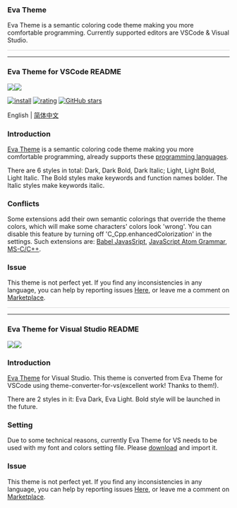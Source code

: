 ### Eva Theme

Eva Theme is a semantic coloring code theme making you more comfortable programming. Currently supported editors are VSCode & Visual Studio.

<div style="width:100%; height: 1px; background-color:#d5d5d5;"></div>

---

### Eva Theme for VSCode README

<p style="display:flex;flex-flow:row nowrap;width:100%;"><img src="https://raw.githubusercontent.com/fisheva/Eva-Theme/master/VSCode/screenshots/eva-dark-bold.png" referrerpolicy="no-referrer" style="max-width:50%;"><img src="https://raw.githubusercontent.com/fisheva/Eva-Theme/master/VSCode/screenshots/eva-light-bold.png" referrerpolicy="no-referrer" style="max-width:50%;"></p>

[![install](https://img.shields.io/vscode-marketplace/i/fisheva.Eva-Theme.svg?style=flat-flat)](https://marketplace.visualstudio.com/items?itemName=fisheva.Eva-Theme) [![rating](https://img.shields.io/visual-studio-marketplace/r/fisheva.Eva-Theme.svg?style=flat)](https://marketplace.visualstudio.com/items/fisheva.Eva-Theme) [![GitHub stars](https://img.shields.io/github/stars/fisheva/Eva-Theme.svg?style=social&label=Star&maxAge=2592000)](https://github.com/fisheva/Eva-Theme)

English | <a title="切换到中文README" href="https://github.com/fisheva/Eva-Theme/blob/master/documents/README_CN.md" target="_blank">简体中文</a>

### Introduction

<a title="Go to the marketplace page of Eva Theme." href="https://marketplace.visualstudio.com/items?itemName=fisheva.Eva-Theme" target="_blank">Eva Theme</a> is a semantic coloring code theme making you more comfortable programming, already supports these <a href="https://github.com/fisheva/Eva-Theme/blob/master/VSCode/documents/languages.md" target="_blank">programming languages</a>.
<br>

<!-- > Requires VSCode version >=1.12.0. -->

There are 6 styles in total: Dark, Dark Bold, Dark Italic; Light, Light Bold, Light Italic. The Bold styles make keywords and function names bolder. The Italic styles make keywords italic.

### Conflicts

Some extensions add their own semantic colorings that override the theme colors, which will make some characters' colors look 'wrong'. You can disable this feature by turning off 'C_Cpp.enhancedColorization' in the settings. Such extensions are: <a href="https://marketplace.visualstudio.com/items?itemName=mgmcdermott.vscode-language-babel" target="_blank">Babel JavasSript</a>, <a href="https://marketplace.visualstudio.com/items?itemName=ms-vscode.js-atom-grammar" target="_blank">JavaScript Atom Grammar</a>, <a href="https://marketplace.visualstudio.com/items?itemName=ms-vscode.cpptools" target="_blank">MS-C/C++</a>.

### Issue

This theme is not perfect yet. If you find any inconsistencies in any language, you can help by reporting issues <a href="https://github.com/fisheva/Eva-Theme/issues" target="_blank">Here</a>, or leave me a comment on <a href="https://marketplace.visualstudio.com/items?itemName=fisheva.Eva-Theme&ssr=false#review-details" target="_blank">Marketplace</a>.

<!-- #

<h3 align="center">Supporting Eva Theme</h3>

It has taking a lot of time and effort to develop and maintain Eva Theme. If it really helps you, would you:

- Become a backer or sponsor on Patreon or Open Collective.
- One-time donation via PayPal, AliPay or WeiXin.
-->

<div style="width:100%; height: 1px; background-color:#d5d5d5;"></div>

---

### Eva Theme for Visual Studio README

<p style="display:flex;flex-flow:row nowrap;width:100%;"><img src="https://github.com/fisheva/Eva-Theme/blob/master/Visual%20Studio/screenshots/Eva%20Dark.png" referrerpolicy="no-referrer" style="max-width:50%;"><img src="https://github.com/fisheva/Eva-Theme/blob/master/Visual%20Studio/screenshots/Eva%20Light.png" referrerpolicy="no-referrer" style="max-width:50%;"></p>

<!--[![install](https://img.shields.io/vscode-marketplace/i/fisheva.Eva-Theme.svg?style=flat-flat)](https://marketplace.visualstudio.com/items?itemName=fisheva.Eva-Theme) [![rating](https://img.shields.io/visual-studio-marketplace/r/fisheva.Eva-Theme.svg?style=flat)](https://marketplace.visualstudio.com/items/fisheva.Eva-Theme) [![GitHub stars](https://img.shields.io/github/stars/fisheva/Eva-Theme.svg?style=social&label=Star&maxAge=2592000)](https://github.com/fisheva/Eva-Theme)-->

<!--English | <a title="切换到中文README" href="https://github.com/fisheva/Eva-Theme/blob/master/documents/README_CN.md" target="_blank">简体中文</a>-->

### Introduction

<a title="Go to the marketplace page of Eva Theme." href="https://marketplace.visualstudio.com/items?itemName=fisheva.eva-theme-vs" target="_blank">Eva Theme</a> for Visual Studio. This theme is converted from Eva Theme for VSCode using theme-converter-for-vs(excellent work! Thanks to them!).
<br>

There are 2 styles in it: Eva Dark, Eva Light. Bold style will be launched in the future.

### Setting

Due to some technical reasons, currently Eva Theme for VS needs to be used with my font and colors setting file. Please [download](https://github.com/fisheva/Eva-Theme/blob/master/Visual%20Studio/font_and_colors.vssettings) and import it.

### Issue

This theme is not perfect yet. If you find any inconsistencies in any language, you can help by reporting issues <a href="https://github.com/fisheva/Eva-Theme/issues" target="_blank">Here</a>, or leave me a comment on <a href="https://marketplace.visualstudio.com/items?itemName=fisheva.eva-theme-vs&ssr=false#review-details" target="_blank">Marketplace</a>.
